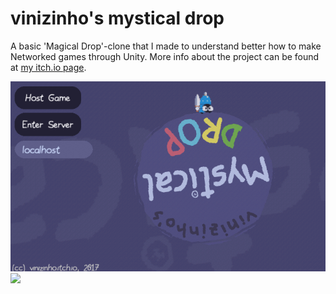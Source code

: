 # vinizinho's mystical drop
A basic 'Magical Drop'-clone that I made to understand better how to make Networked games through Unity. More info about the project can be found at [my itch.io page](https://vinizinho.itch.io/vinizinhos-mystical-drop).

<img src="./menu.gif" width="680"/>
<img src="./game.gif" width="680"/>
